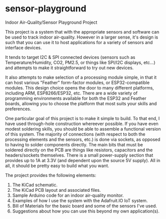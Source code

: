 # sensor-playground
Indoor Air-Quality/Sensor Playground Project

This project is a system that with the appropriate sensors and software can be used to track indoor air-quality.  However in a larger sense, it's design is such that you can use it to host applications for a variety of sensors and interface devices.

It tends to target I2C & SPI connected devices (sensors such as Temperature/Humidity, CO2, PM2.5, or things like SPI/I2C displays, etc...) and attempts to make it straightforward to try out new devices.

It also attempts to make selection of a processing module simple, in that it can host various "Feather" form-factor modules, or ESP32-compatible modules.  This design choice opens the door to many different platforms, including ARM, ESP8266/ESP32, etc.  There are a wide variety of programming environments available for both the ESP32 and Feather boards, allowing you to choose the platform that most suits your skills and preferences.

One particular goal of this project is to make it simple to build.  To that end, I have used through-hole construction whereever possible.  If you have even modest soldering skills, you should be able to assemble a functional version of this system.   The majority of connections (with respect to both the processing elements and the sensors, etc.) is done via sockets, as opposed to having to solder components directly.  The main bits that must be soldered directly on the PCB are things like resistors, capacitors and the headers/sockets themselves.  There is a small power-supply section that provides up to 1A at 3.3V (and dependent upon the source 5V supply).  All in all, it should be pretty easy to build what you want.

The project provides the following elements:

1. The KiCad schematic.
2. The KiCad PCB layout and associated files.
3. Sample Arduino code for an indoor air-quality monitor.
4. Examples of how I use the system with the Adafruit.IO IoT system.
5. Bill of Materials for the basic board and some of the sensors I've used.
6. Suggestions about how you can use this beyond my own application(s).


